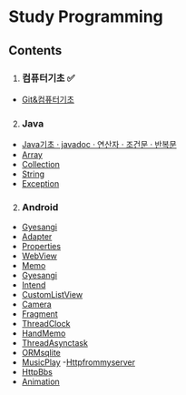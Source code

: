 # Study Programming
## Contents

1. ### 컴퓨터기초 ✅
- [Git&컴퓨터기초](https://github.com/guozhe0517/Computer/tree/master)
2. ### Java
- [Java기초 · javadoc · 연산자 · 조건문 · 반복문](https://github.com/guozhe0517/StudyProgramming/blob/master/Java/Java기초%20·%20javadoc%20·%20연산자%20·%20조건문%20·%20반복문)
- [Array](https://github.com/guozhe0517/StudyProgramming/blob/master/Java/array/ArrayMain)
- [Collection](https://github.com/guozhe0517/StudyProgramming/blob/master/Java/collection/CollectionMain)
- [String](https://github.com/guozhe0517/StudyProgramming/blob/master/Java/string/StringMain) 
- [Exception](https://github.com/guozhe0517/StudyProgramming/blob/master/Java/Exception)
2. ### Android
- [Gyesangi](https://github.com/guozhe0517/gyesangi)
- [Adapter](https://github.com/guozhe0517/AdapterBasic)
- [Properties](https://github.com/guozhe0517/Properties/blob/master/app/src/main/java/com/guozhe/android/property/MainActivity.java)
- [WebView](https://github.com/guozhe0517/WebView)
- [Memo](https://github.com/guozhe0517/Memo)
- [Gyesangi](https://github.com/guozhe0517/gyesangi/blob/master/app/src/main/java/com/guozhe/android/gyesangi/MainActivity.java)
- [Intend](https://github.com/guozhe0517/Intent)
- [CustomListView](https://github.com/guozhe0517/CustomListView)
- [Camera](https://github.com/guozhe0517/Camera)
- [Fragment](https://github.com/guozhe0517/Fragment/tree/master)
- [ThreadClock](https://github.com/guozhe0517/ThreadClock)
- [HandMemo](https://github.com/guozhe0517/HandMemo/tree/master)
- [ThreadAsynctask](https://github.com/guozhe0517/ThreadAsyncTask/tree/master)
- [ORMsqlite](https://github.com/guozhe0517/SqliteORM/tree/master)
- [MusicPlay](https://github.com/guozhe0517/MusicPlayer/tree/master)
-[Httpfrommyserver](https://github.com/guozhe0517/HttpFromMyServer/tree/master)
- [HttpBbs](https://github.com/guozhe0517/HttpBbs/tree/master)
- [Animation](https://github.com/guozhe0517/Animation/tree/master)
